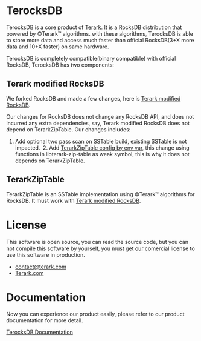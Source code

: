 # TerocksDB 

TerocksDB is a core product of [Terark](http://terark.com). It is a RocksDB distribution that powered by &copy;Terark&trade; algorithms. with these algorithms, TerocksDB is able to store more data and access much faster than official RocksDB(3+X more data and 10+X faster) on same hardware.

TerocksDB is completely compatible(binary compatible) with official RocksDB, TerocksDB has two components:

## Terark modified RocksDB

We forked RocksDB and made a few changes, here is [Terark modified RocksDB](http://github/rockeet/rocksdb).

Our changes for RocksDB does not change any RocksDB API, and does not incurred any extra dependencies, say, Terark modified RocksDB does not depend on TerarkZipTable. Our changes includes:

  1. Add optional two pass scan on SSTable build, existing SSTable is not impacted.
  2. Add [TerarkZipTable config by env var](), this change using functions in libterark-zip-table as weak symbol, this is why it does not depends on TerarkZipTable.

## TerarkZipTable

TerarkZipTable is an SSTable implementation using  &copy;Terark&trade; algorithms for RocksDB. It must work with [Terark modified RocksDB](http://github/rockeet/rocksdb).

# License
This software is open source, you can read the source code,
but you can not compile this software by yourself,
you must get [our](http://terark.com) comercial license to use this software in production.

- contact@terark.com
- [Terark.com](www.terark.com)

# Documentation
Now you can experience our product easily, please refer to our product documentation for more detail.

[TerocksDB Documentation](https://github.com/Terark/terark-zip-rocksdb/wiki)
